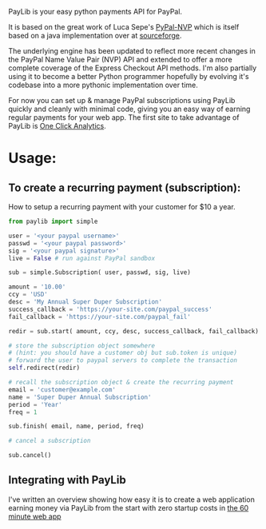 PayLib is your easy python payments API for PayPal.

It is based on the great work of Luca Sepe's [PyPal-NVP](http://code.google.com/p/pypal-nvp/) which is itself based on a java implementation over at [sourceforge](http://sourceforge.net/projects/paypal-nvp/).

The underlying engine has been updated to reflect more recent changes in the PayPal Name Value Pair (NVP) API and extended to offer a more complete coverage of the Express Checkout API methods. I'm also partially using it to become a better Python programmer hopefully by evolving it's codebase into a more pythonic implementation over time.

For now you can set up & manage PayPal subscriptions using PayLib quickly and cleanly with minimal code, giving you an easy way of earning regular payments for your web app. The first site to take advantage of PayLib is [One Click Analytics](http://www.oneclickanalytics.com/).

Usage:
======

To create a recurring payment (subscription):
---------------------------------------------

How to setup a recurring payment with your customer for $10 a year.

```python
from paylib import simple

user = '<your paypal username>'
passwd = '<your paypal password>'
sig = '<your paypal signature>'
live = False # run against PayPal sandbox

sub = simple.Subscription( user, passwd, sig, live)

amount = '10.00'
ccy = 'USD'
desc = 'My Annual Super Duper Subscription'
success_callback = 'https://your-site.com/paypal_success'
fail_callback = 'https://your-site.com/paypal_fail'

redir = sub.start( amount, ccy, desc, success_callback, fail_callback)

# store the subscription object somewhere 
# (hint: you should have a customer obj but sub.token is unique) 
# forward the user to paypal servers to complete the transaction
self.redirect(redir)
```

```python
# recall the subscription object & create the recurring payment
email = 'customer@example.com'
name = 'Super Duper Annual Subscription'
period = 'Year'
freq = 1

sub.finish( email, name, period, freq)
```

```python
# cancel a subscription

sub.cancel()
```

Integrating with PayLib
-----------------------

I've written an overview showing how easy it is to create a web application earning money via PayLib from the start with zero startup costs in [the 60 minute web app](http://aleatory.clientsideweb.net/2012/10/26/60-minute-web-app)
